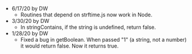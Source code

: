 * 6/17/20 by DW
   * Routines that depend on strftime.js now work in Node. 
* 3/30/20 by DW
   * In stringContains, if the string is undefined, return false.
* 1/28/20 by DW
   * Fixed a bug in getBoolean. When passed "1" (a string, not a number) it would return false. Now it returns true. 
